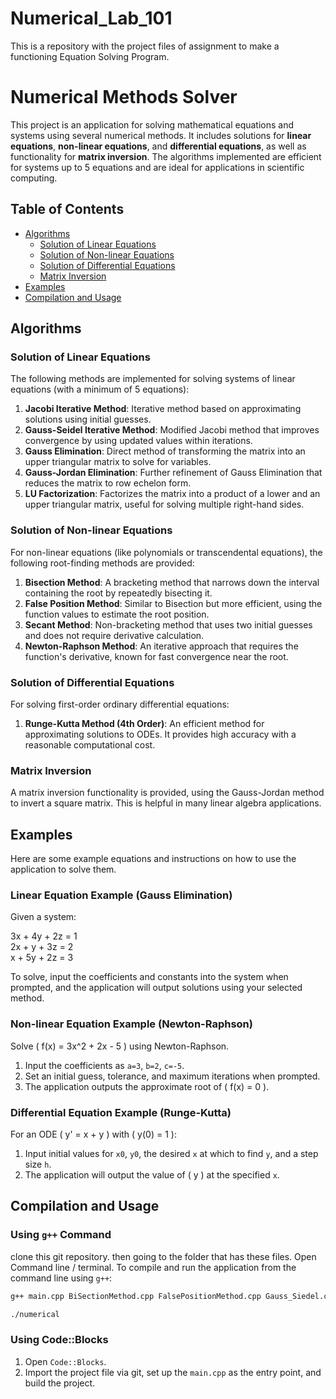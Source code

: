 # Numerical_Lab_101
This is a repository with the project files of assignment to make a functioning Equation Solving Program.
# Numerical Methods Solver

This project is an application for solving mathematical equations and systems using several numerical methods. It includes solutions for **linear equations**, **non-linear equations**, and **differential equations**, as well as functionality for **matrix inversion**. The algorithms implemented are efficient for systems up to 5 equations and are ideal for applications in scientific computing.

## Table of Contents
- [Algorithms](#algorithms)
  - [Solution of Linear Equations](#solution-of-linear-equations)
  - [Solution of Non-linear Equations](#solution-of-non-linear-equations)
  - [Solution of Differential Equations](#solution-of-differential-equations)
  - [Matrix Inversion](#matrix-inversion)
- [Examples](#examples)
- [Compilation and Usage](#compilation-and-usage)

## Algorithms

### Solution of Linear Equations
The following methods are implemented for solving systems of linear equations (with a minimum of 5 equations):
1. **Jacobi Iterative Method**: Iterative method based on approximating solutions using initial guesses.
2. **Gauss-Seidel Iterative Method**: Modified Jacobi method that improves convergence by using updated values within iterations.
3. **Gauss Elimination**: Direct method of transforming the matrix into an upper triangular matrix to solve for variables.
4. **Gauss-Jordan Elimination**: Further refinement of Gauss Elimination that reduces the matrix to row echelon form.
5. **LU Factorization**: Factorizes the matrix into a product of a lower and an upper triangular matrix, useful for solving multiple right-hand sides.

### Solution of Non-linear Equations
For non-linear equations (like polynomials or transcendental equations), the following root-finding methods are provided:
1. **Bisection Method**: A bracketing method that narrows down the interval containing the root by repeatedly bisecting it.
2. **False Position Method**: Similar to Bisection but more efficient, using the function values to estimate the root position.
3. **Secant Method**: Non-bracketing method that uses two initial guesses and does not require derivative calculation.
4. **Newton-Raphson Method**: An iterative approach that requires the function's derivative, known for fast convergence near the root.

### Solution of Differential Equations
For solving first-order ordinary differential equations:
1. **Runge-Kutta Method (4th Order)**: An efficient method for approximating solutions to ODEs. It provides high accuracy with a reasonable computational cost.

### Matrix Inversion
A matrix inversion functionality is provided, using the Gauss-Jordan method to invert a square matrix. This is helpful in many linear algebra applications.

## Examples

Here are some example equations and instructions on how to use the application to solve them.

### Linear Equation Example (Gauss Elimination)
Given a system:

3x + 4y + 2z = 1 <br>
2x + y + 3z = 2 <br>
x + 5y + 2z = 3 <br>

To solve, input the coefficients and constants into the system when prompted, and the application will output solutions using your selected method.

### Non-linear Equation Example (Newton-Raphson)
Solve \( f(x) = 3x^2 + 2x - 5 \) using Newton-Raphson.
1. Input the coefficients as `a=3`, `b=2`, `c=-5`.
2. Set an initial guess, tolerance, and maximum iterations when prompted.
3. The application outputs the approximate root of \( f(x) = 0 \).

### Differential Equation Example (Runge-Kutta)
For an ODE \( y' = x + y \) with \( y(0) = 1 \):
1. Input initial values for `x0`, `y0`, the desired `x` at which to find `y`, and a step size `h`.
2. The application will output the value of \( y \) at the specified `x`.

## Compilation and Usage

### Using `g++` Command
clone this git repository. then going to the folder that has these files. Open Command line / terminal.
To compile and run the application from the command line using `g++`:
```bash
g++ main.cpp BiSectionMethod.cpp FalsePositionMethod.cpp Gauss_Siedel.cpp GaussEliminatioin.cpp InverseMatrix.cpp Jacobi_Iterative.cpp Jordan_Elimination.cpp LU_factorization.cpp NewtonRaphsonMethod.cpp RungeKutta.cpp SecantMethod.cpp -o numerical
```
```bash
./numerical
```

### Using Code::Blocks
1. Open `Code::Blocks`.
2. Import the project file via git, set up the `main.cpp` as the entry point, and build the project.


